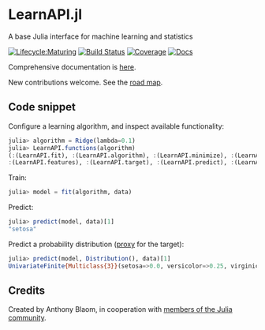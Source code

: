 # LearnAPI.jl

A base Julia interface for machine learning and statistics

[![Lifecycle:Maturing](https://img.shields.io/badge/Lifecycle-Maturing-007EC6)](ROADMAP.md)
[![Build Status](https://github.com/JuliaAI/LearnAPI.jl/workflows/CI/badge.svg)](https://github.com/JuliaAI/LearnAPI.jl/actions)
[![Coverage](https://codecov.io/gh/JuliaAI/LearnAPI.jl/branch/master/graph/badge.svg)](https://codecov.io/github/JuliaAI/LearnAPI.jl?branch=master)
[![Docs](https://img.shields.io/badge/docs-dev-blue.svg)](https://juliaai.github.io/LearnAPI.jl/dev/)

Comprehensive documentation is [here](https://juliaai.github.io/LearnAPI.jl/dev/).

New contributions welcome. See the [road map](ROADMAP.md).

## Code snippet

Configure a learning algorithm, and inspect available functionality:

```julia
julia> algorithm = Ridge(lambda=0.1)
julia> LearnAPI.functions(algorithm)
(:(LearnAPI.fit), :(LearnAPI.algorithm), :(LearnAPI.minimize), :(LearnAPI.obs), 
:(LearnAPI.features), :(LearnAPI.target), :(LearnAPI.predict), :(LearnAPI.coefficients))
```

Train:

```julia
julia> model = fit(algorithm, data)
```

Predict:

```julia
julia> predict(model, data)[1]
"setosa"
```

Predict a probability distribution ([proxy](https://juliaai.github.io/LearnAPI.jl/dev/kinds_of_target_proxy/#proxy_types) for the target):

```julia
julia> predict(model, Distribution(), data)[1]
UnivariateFinite{Multiclass{3}}(setosa=>0.0, versicolor=>0.25, virginica=>0.75)
```

## Credits

Created by Anthony Blaom, in cooperation with [members of the Julia
community](https://discourse.julialang.org/t/ann-learnapi-jl-proposal-for-a-basement-level-machine-learning-api/93048).

